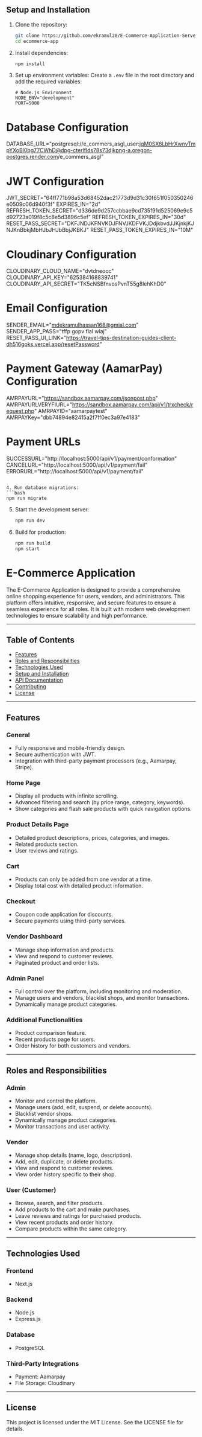 ## Setup and Installation

1. Clone the repository:

   ```bash
   git clone https://github.com/ekramul28/E-Commerce-Application-Server
   cd ecommerce-app
   ```

2. Install dependencies:

   ```bash
   npm install
   ```

3. Set up environment variables:
   Create a `.env` file in the root directory and add the required variables:
   ```env
   # Node.js Environment
   NODE_ENV="development"
   PORT=5000
   ```

# Database Configuration

DATABASE_URL="postgresql://e_commers_asgl_user:jqM0SX6LbHrXwnvTmpYXoBl0bg77CWhD@dpg-cterlflds78s73djkpng-a.oregon-postgres.render.com/e_commers_asgl"

# JWT Configuration

JWT_SECRET="64ff771b98a53d68452dac21773d9d31c30f651f050350246e0509c06d940f3f"
EXPIRES_IN="2d"
REFRESH_TOKEN_SECRET="d336de9d257ccbbae9cd735f91d525069e9c5d92723a019f8c5c8e5d3896c5ef"
REFRESH_TOKEN_EXPIRES_IN="30d"
RESET_PASS_SECRET="DKFJNDJKFNVKDJFNVJKDFVKJDdjkbvdJJKjnkjKJNJKnBbkjMbHJbJHJbBbjJKBKJ"
RESET_PASS_TOKEN_EXPIRES_IN="10M"

# Cloudinary Configuration

CLOUDINARY_CLOUD_NAME="dvtdneocc"
CLOUDINARY_API_KEY="625384168839741"
CLOUDINARY_API_SECRET="TK5cNSBfnvosPvnT55g8lehKhD0"

# Email Configuration

SENDER_EMAIL="mdekramulhassan168@gmial.com"
SENDER_APP_PASS="tffp gopv flal wlaj"
RESET_PASS_UI_LINK="https://travel-tips-destination-guides-client-dh516goks.vercel.app/resetPassword"

# Payment Gateway (AamarPay) Configuration

AMRPAYURL="https://sandbox.aamarpay.com/jsonpost.php"
AMRPAYURLVERYFIURL="https://sandbox.aamarpay.com/api/v1/trxcheck/request.php"
AMRPAYID="aamarpaytest"
AMRPAYKey="dbb74894e82415a2f7ff0ec3a97e4183"

# Payment URLs

SUCCESSURL="http://localhost:5000/api/v1/payment/conformation"
CANCELURL="http://localhost:5000/api/v1/payment/fail"
ERRORURL="http://localhost:5000/api/v1/payment/fail"

````

4. Run database migrations:
```bash
npm run migrate
````

5. Start the development server:

   ```bash
   npm run dev
   ```

6. Build for production:
   ```bash
   npm run build
   npm start
   ```

# E-Commerce Application

The E-Commerce Application is designed to provide a comprehensive online shopping experience for users, vendors, and administrators. This platform offers intuitive, responsive, and secure features to ensure a seamless experience for all roles. It is built with modern web development technologies to ensure scalability and high performance.

---

## Table of Contents

- [Features](#features)
- [Roles and Responsibilities](#roles-and-responsibilities)
- [Technologies Used](#technologies-used)
- [Setup and Installation](#setup-and-installation)
- [API Documentation](#api-documentation)
- [Contributing](#contributing)
- [License](#license)

---

## Features

### General

- Fully responsive and mobile-friendly design.
- Secure authentication with JWT.
- Integration with third-party payment processors (e.g., Aamarpay, Stripe).

### Home Page

- Display all products with infinite scrolling.
- Advanced filtering and search (by price range, category, keywords).
- Show categories and flash sale products with quick navigation options.

### Product Details Page

- Detailed product descriptions, prices, categories, and images.
- Related products section.
- User reviews and ratings.

### Cart

- Products can only be added from one vendor at a time.
- Display total cost with detailed product information.

### Checkout

- Coupon code application for discounts.
- Secure payments using third-party services.

### Vendor Dashboard

- Manage shop information and products.
- View and respond to customer reviews.
- Paginated product and order lists.

### Admin Panel

- Full control over the platform, including monitoring and moderation.
- Manage users and vendors, blacklist shops, and monitor transactions.
- Dynamically manage product categories.

### Additional Functionalities

- Product comparison feature.
- Recent products page for users.
- Order history for both customers and vendors.

---

## Roles and Responsibilities

### Admin

- Monitor and control the platform.
- Manage users (add, edit, suspend, or delete accounts).
- Blacklist vendor shops.
- Dynamically manage product categories.
- Monitor transactions and user activity.

### Vendor

- Manage shop details (name, logo, description).
- Add, edit, duplicate, or delete products.
- View and respond to customer reviews.
- View order history specific to their shop.

### User (Customer)

- Browse, search, and filter products.
- Add products to the cart and make purchases.
- Leave reviews and ratings for purchased products.
- View recent products and order history.
- Compare products within the same category.

---

## Technologies Used

### Frontend

- Next.js

### Backend

- Node.js
- Express.js

### Database

- PostgreSQL

### Third-Party Integrations

- Payment: Aamarpay
- File Storage: Cloudinary

---

## License

This project is licensed under the MIT License. See the LICENSE file for details.
